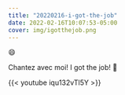 ```yaml
---
title: "20220216-i-got-the-job"
date: 2022-02-16T10:07:53-05:00
cover: img/igotthejob.png
---
```


:smile:

Chantez avec moi! I got the job! :musical_note:

{{< youtube iqu132vTl5Y >}}
